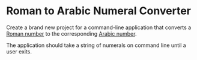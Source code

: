 # Roman to Arabic Numeral Converter

Create a brand new project for a command-line application that converts a [Roman number](https://en.wikipedia.org/wiki/Roman_numerals) to the corresponding [Arabic number](https://en.wikipedia.org/wiki/Arabic_numerals).

The application should take a string of numerals on command line until a user exits.

